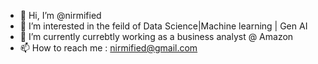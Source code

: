 - 👋 Hi, I’m @nirmified
- 👀 I’m interested in the feild of Data Science|Machine learning | Gen AI
- 🌱 I’m currently currebtly working as a business analyst @ Amazon
- 📫 How to reach me : nirmified@gmail.com

<!---
nirmified/nirmified is a ✨ special ✨ repository because its `README.md` (this file) appears on your GitHub profile.
You can click the Preview link to take a look at your changes.
--->

